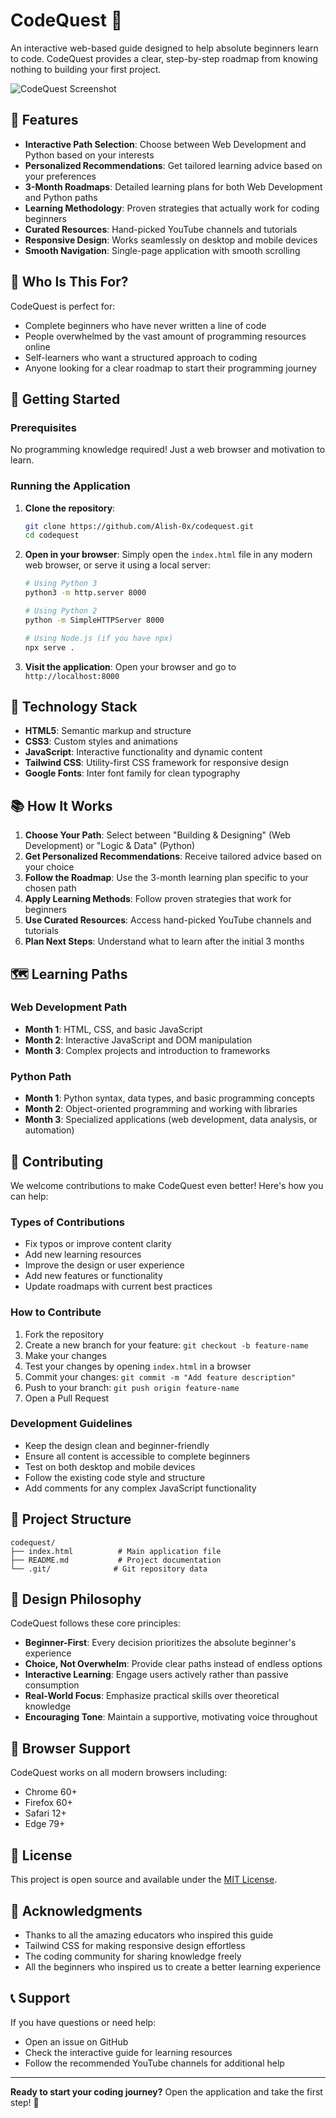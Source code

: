 # CodeQuest 🚀

An interactive web-based guide designed to help absolute beginners learn to code. CodeQuest provides a clear, step-by-step roadmap from knowing nothing to building your first project.

![CodeQuest Screenshot](https://github.com/user-attachments/assets/faf94673-d4ae-4b68-bc89-bfd7634bb8dd)

## 🌟 Features

- **Interactive Path Selection**: Choose between Web Development and Python based on your interests
- **Personalized Recommendations**: Get tailored learning advice based on your preferences
- **3-Month Roadmaps**: Detailed learning plans for both Web Development and Python paths
- **Learning Methodology**: Proven strategies that actually work for coding beginners
- **Curated Resources**: Hand-picked YouTube channels and tutorials
- **Responsive Design**: Works seamlessly on desktop and mobile devices
- **Smooth Navigation**: Single-page application with smooth scrolling

## 🎯 Who Is This For?

CodeQuest is perfect for:
- Complete beginners who have never written a line of code
- People overwhelmed by the vast amount of programming resources online
- Self-learners who want a structured approach to coding
- Anyone looking for a clear roadmap to start their programming journey

## 🚀 Getting Started

### Prerequisites

No programming knowledge required! Just a web browser and motivation to learn.

### Running the Application

1. **Clone the repository**:
   ```bash
   git clone https://github.com/Alish-0x/codequest.git
   cd codequest
   ```

2. **Open in your browser**:
   Simply open the `index.html` file in any modern web browser, or serve it using a local server:
   
   ```bash
   # Using Python 3
   python3 -m http.server 8000
   
   # Using Python 2
   python -m SimpleHTTPServer 8000
   
   # Using Node.js (if you have npx)
   npx serve .
   ```

3. **Visit the application**:
   Open your browser and go to `http://localhost:8000`

## 🎨 Technology Stack

- **HTML5**: Semantic markup and structure
- **CSS3**: Custom styles and animations
- **JavaScript**: Interactive functionality and dynamic content
- **Tailwind CSS**: Utility-first CSS framework for responsive design
- **Google Fonts**: Inter font family for clean typography

## 📚 How It Works

1. **Choose Your Path**: Select between "Building & Designing" (Web Development) or "Logic & Data" (Python)
2. **Get Personalized Recommendations**: Receive tailored advice based on your choice
3. **Follow the Roadmap**: Use the 3-month learning plan specific to your chosen path
4. **Apply Learning Methods**: Follow proven strategies that work for beginners
5. **Use Curated Resources**: Access hand-picked YouTube channels and tutorials
6. **Plan Next Steps**: Understand what to learn after the initial 3 months

## 🗺️ Learning Paths

### Web Development Path
- **Month 1**: HTML, CSS, and basic JavaScript
- **Month 2**: Interactive JavaScript and DOM manipulation
- **Month 3**: Complex projects and introduction to frameworks

### Python Path
- **Month 1**: Python syntax, data types, and basic programming concepts
- **Month 2**: Object-oriented programming and working with libraries
- **Month 3**: Specialized applications (web development, data analysis, or automation)

## 🤝 Contributing

We welcome contributions to make CodeQuest even better! Here's how you can help:

### Types of Contributions
- Fix typos or improve content clarity
- Add new learning resources
- Improve the design or user experience
- Add new features or functionality
- Update roadmaps with current best practices

### How to Contribute
1. Fork the repository
2. Create a new branch for your feature: `git checkout -b feature-name`
3. Make your changes
4. Test your changes by opening `index.html` in a browser
5. Commit your changes: `git commit -m "Add feature description"`
6. Push to your branch: `git push origin feature-name`
7. Open a Pull Request

### Development Guidelines
- Keep the design clean and beginner-friendly
- Ensure all content is accessible to complete beginners
- Test on both desktop and mobile devices
- Follow the existing code style and structure
- Add comments for any complex JavaScript functionality

## 📖 Project Structure

```
codequest/
├── index.html          # Main application file
├── README.md           # Project documentation
└── .git/              # Git repository data
```

## 🌈 Design Philosophy

CodeQuest follows these core principles:

- **Beginner-First**: Every decision prioritizes the absolute beginner's experience
- **Choice, Not Overwhelm**: Provide clear paths instead of endless options
- **Interactive Learning**: Engage users actively rather than passive consumption
- **Real-World Focus**: Emphasize practical skills over theoretical knowledge
- **Encouraging Tone**: Maintain a supportive, motivating voice throughout

## 📱 Browser Support

CodeQuest works on all modern browsers including:
- Chrome 60+
- Firefox 60+
- Safari 12+
- Edge 79+

## 📄 License

This project is open source and available under the [MIT License](LICENSE).

## 🙏 Acknowledgments

- Thanks to all the amazing educators who inspired this guide
- Tailwind CSS for making responsive design effortless
- The coding community for sharing knowledge freely
- All the beginners who inspired us to create a better learning experience

## 📞 Support

If you have questions or need help:
- Open an issue on GitHub
- Check the interactive guide for learning resources
- Follow the recommended YouTube channels for additional help

---

**Ready to start your coding journey?** Open the application and take the first step! 🎉